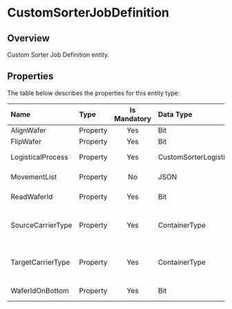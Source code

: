# CustomSorterJobDefinition

## Overview

Custom Sorter Job Definition entity.

## Properties

The table below describes the properties for this entity type:

| Name              | Type     | Is Mandatory | Data Type                     | Description                      |
| :---------------- | :------- | :----------: | :---------------------------- | :------------------------------- |
| AlignWafer        | Property |     Yes      | Bit                           | Align Wafer                      |
| FlipWafer         | Property |     Yes      | Bit                           | Flip Wafer                       |
| LogisticalProcess | Property |     Yes      | CustomSorterLogisticalProcess | Logistical Process               |
| MovementList      | Property |      No      | JSON                          | Movement List                    |
| ReadWaferId       | Property |     Yes      | Bit                           | Read Wafer Id                    |
| SourceCarrierType | Property |     Yes      | ContainerType                 | Possible type for source Carrier |
| TargetCarrierType | Property |     Yes      | ContainerType                 | Possible type for target Carrier |
| WaferIdOnBottom   | Property |     Yes      | Bit                           | Wafer Id On Bottom               |
